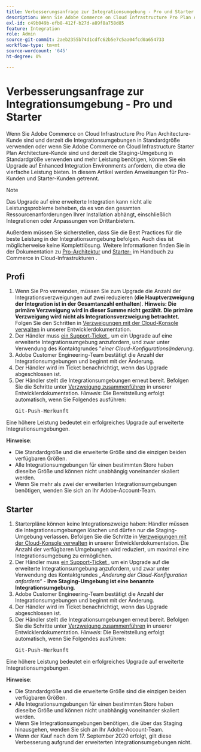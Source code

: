 ```yaml
---
title: Verbesserungsanfrage zur Integrationsumgebung - Pro und Starter
description: Wenn Sie Adobe Commerce on Cloud Infrastructure Pro Plan Architecture-Kunde sind und derzeit die Integrationsumgebungen in Standardgröße verwenden oder wenn Sie Adobe Commerce on Cloud Infrastructure Starter Plan Architecture-Kunde sind und derzeit die Staging-Umgebung in Standardgröße verwenden und mehr Leistung benötigen, können Sie ein Upgrade auf Enhanced Integration Environments anfordern, die etwa die vierfache Leistung bieten. In diesem Artikel werden Anweisungen für Pro-Kunden und Starter-Kunden getrennt.
exl-id: c49b049b-efb8-412f-b27d-a89f8a758d85
feature: Integration
role: Admin
source-git-commit: 2aeb2355b74d1cdfc62b5e7c5aa04fcd0a654733
workflow-type: tm+mt
source-wordcount: '645'
ht-degree: 0%

---
```


# Verbesserungsanfrage zur Integrationsumgebung - Pro und Starter

Wenn Sie Adobe Commerce on Cloud Infrastructure Pro Plan Architecture-Kunde sind und derzeit die Integrationsumgebungen in Standardgröße verwenden oder wenn Sie Adobe Commerce on Cloud Infrastructure Starter Plan Architecture-Kunde sind und derzeit die Staging-Umgebung in Standardgröße verwenden und mehr Leistung benötigen, können Sie ein Upgrade auf Enhanced Integration Environments anfordern, die etwa die vierfache Leistung bieten. In diesem Artikel werden Anweisungen für Pro-Kunden und Starter-Kunden getrennt.

>[!NOTE]
>
> Das Upgrade auf eine erweiterte Integration kann nicht alle Leistungsprobleme beheben, da es von den gesamten Ressourcenanforderungen Ihrer Installation abhängt, einschließlich Integrationen oder Anpassungen von Drittanbietern.
>
> Außerdem müssen Sie sicherstellen, dass Sie die Best Practices für die beste Leistung in der Integrationsumgebung befolgen. Auch dies ist möglicherweise keine Komplettlösung. Weitere Informationen finden Sie in der Dokumentation zu [Pro-Architektur](https://experienceleague.adobe.com/en/docs/commerce-cloud-service/user-guide/architecture/pro-architecture#integration-environment) und [Starter-](https://experienceleague.adobe.com/en/docs/commerce-cloud-service/user-guide/architecture/starter-architecture#staging-environment) im Handbuch zu Commerce in Cloud-Infrastrukturen .

## Profi

1. Wenn Sie Pro verwenden, müssen Sie zum Upgrade die Anzahl der Integrationsverzweigungen auf zwei reduzieren (**die Hauptverzweigung der Integration ist in der Gesamtanzahl enthalten**). **Hinweis: Die primäre Verzweigung wird in dieser Summe nicht gezählt. Die primäre Verzweigung wird nicht als Integrationsverzweigung betrachtet.** Folgen Sie den Schritten in [Verzweigungen mit der Cloud-Konsole verwalten](https://experienceleague.adobe.com/docs/commerce-cloud-service/user-guide/project/console-branches.html) in unserer Entwicklerdokumentation.
1. Der Händler muss [ein Support-Ticket ](/help/help-center-guide/help-center/magento-help-center-user-guide.md#submit-ticket), um ein Upgrade auf eine erweiterte Integrationsumgebung anzufordern, und zwar unter Verwendung des Kontaktgrundes &quot;*einer Cloud-Konfigurationsänderung*.
1. Adobe Customer Engineering-Team bestätigt die Anzahl der Integrationsumgebungen und beginnt mit der Änderung.
1. Der Händler wird im Ticket benachrichtigt, wenn das Upgrade abgeschlossen ist.
1. Der Händler stellt die Integrationsumgebungen erneut bereit. Befolgen Sie die Schritte unter [Verzweigung zusammenführen](https://experienceleague.adobe.com/en/docs/commerce-cloud-service/user-guide/develop/cli-branches#merge-a-branch) in unserer Entwicklerdokumentation. *Hinweis*: Die Bereitstellung erfolgt automatisch, wenn Sie Folgendes ausführen: <pre>Git-Push-Herkunft <branch-name></pre>

Eine höhere Leistung bedeutet ein erfolgreiches Upgrade auf erweiterte Integrationsumgebungen.

**Hinweise**:

* Die Standardgröße und die erweiterte Größe sind die einzigen beiden verfügbaren Größen.
* Alle Integrationsumgebungen für einen bestimmten Store haben dieselbe Größe und können nicht unabhängig voneinander skaliert werden.
* Wenn Sie mehr als zwei der erweiterten Integrationsumgebungen benötigen, wenden Sie sich an Ihr Adobe-Account-Team.

## Starter

1. Starterpläne können keine Integrationszweige haben: Händler müssen die Integrationsumgebungen löschen und dürfen nur die Staging-Umgebung verlassen. Befolgen Sie die Schritte in [Verzweigungen mit der Cloud-Konsole verwalten](https://experienceleague.adobe.com/docs/commerce-cloud-service/user-guide/project/console-branches.html) in unserer Entwicklerdokumentation. Die Anzahl der verfügbaren Umgebungen wird reduziert, um maximal eine Integrationsumgebung zu ermöglichen.
1. Der Händler muss [ein Support-Ticket ](/help/help-center-guide/help-center/magento-help-center-user-guide.md#submit-ticket), um ein Upgrade auf die erweiterte Integrationsumgebung anzufordern, und zwar unter Verwendung des Kontaktgrundes *„Änderung der Cloud-Konfiguration anfordern“* - **Ihre Staging-Umgebung ist eine benannte Integrationsumgebung**.
1. Adobe Customer Engineering-Team bestätigt die Anzahl der Integrationsumgebungen und beginnt mit der Änderung.
1. Der Händler wird im Ticket benachrichtigt, wenn das Upgrade abgeschlossen ist.
1. Der Händler stellt die Integrationsumgebungen erneut bereit. Befolgen Sie die Schritte unter [Verzweigung zusammenführen](https://experienceleague.adobe.com/en/docs/commerce-cloud-service/user-guide/develop/cli-branches#merge-a-branch) in unserer Entwicklerdokumentation. *Hinweis*: Die Bereitstellung erfolgt automatisch, wenn Sie Folgendes ausführen: <pre>Git-Push-Herkunft <branch-name></pre>

Eine höhere Leistung bedeutet ein erfolgreiches Upgrade auf erweiterte Integrationsumgebungen.

**Hinweise**:

* Die Standardgröße und die erweiterte Größe sind die einzigen beiden verfügbaren Größen.
* Alle Integrationsumgebungen für einen bestimmten Store haben dieselbe Größe und können nicht unabhängig voneinander skaliert werden.
* Wenn Sie Integrationsumgebungen benötigen, die über das Staging hinausgehen, wenden Sie sich an Ihr Adobe-Account-Team.
* Wenn der Kauf nach dem 17. September 2020 erfolgt, gilt diese Verbesserung aufgrund der erweiterten Integrationsumgebungen nicht.
